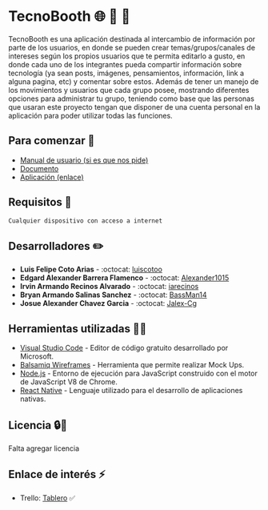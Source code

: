 # TecnoBooth :globe_with_meridians: :iphone: :speech_balloon:
TecnoBooth es una aplicación destinada al intercambio de información por parte de los usuarios, en donde se pueden crear temas/grupos/canales de intereses según los propios usuarios que te permita editarlo a gusto, en donde cada uno de los integrantes pueda compartir información sobre tecnología (ya sean posts, imágenes, pensamientos, información, link a alguna pagina, etc) y comentar sobre estos. Además de tener un manejo de los movimientos y usuarios que cada grupo posee, mostrando diferentes opciones para administrar tu grupo, teniendo como base que las personas que usaran este proyecto tengan que disponer de una cuenta personal en la aplicación para poder utilizar todas las funciones.

## Para comenzar :rocket:
* [Manual de usuario (si es que nos pide)]()
* [Documento]()
* [Aplicación (enlace)]()

## Requisitos :rotating_light:
```
Cualquier dispositivo con acceso a internet
```

## Desarrolladores :pencil2:
* **Luis Felipe Coto Arias** - :octocat: [luiscotoo](https://github.com/luiscotoo)
* **Edgard Alexander Barrera Flamenco** - :octocat: [Alexander1015](https://github.com/Alexander1015)
* **Irvin Armando Recinos Alvarado** - :octocat: [iarecinos](https://github.com/iarecinos)
* **Bryan Armando Salinas Sanchez** - :octocat: [BassMan14](https://github.com/BassMan14)
* **Josue Alexander Chavez Garcia** - :octocat: [Jalex-Cg](https://github.com/Jalex-Cg)

## Herramientas utilizadas :wrench::hammer:
* [Visual Studio Code](https://code.visualstudio.com/) - Editor de código gratuito desarrollado por Microsoft.
* [Balsamiq Wireframes](https://balsamiq.com/wireframes/) - Herramienta que permite realizar Mock Ups.
* [Node.js](https://nodejs.org/es/) - Entorno de ejecución para JavaScript construido con el motor de JavaScript V8 de Chrome.
* [React Native](https://reactnative.dev/) - Lenguaje utilizado para el desarrollo de aplicaciones nativas.

## Licencia :lock::page_facing_up:
Falta agregar licencia

## Enlace de interés :zap:
* Trello: [Tablero](https://trello.com/b/2JIUKo6I/tecnobooth) :white_check_mark:
